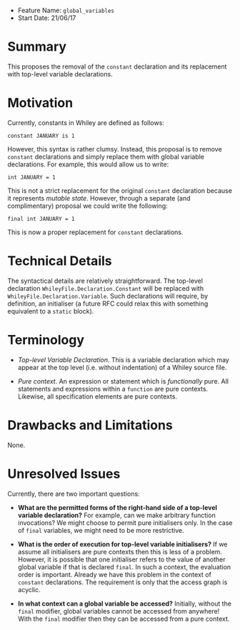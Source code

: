 - Feature Name: `global_variables`
- Start Date: 21/06/17

# Summary

This proposes the removal of the `constant` declaration and its
replacement with top-level variable declarations.

# Motivation

Currently, constants in Whiley are defined as follows:

```
constant JANUARY is 1
```

However, this syntax is rather clumsy.  Instead, this proposal is to
remove `constant` declarations and simply replace them with global
variable declarations.  For example, this would allow us to write:

```
int JANUARY = 1
```

This is not a strict replacement for the original `constant`
declaration because it represents _mutable state_.  However, through
a separate (and complimentary) proposal we could write the following:

```
final int JANUARY = 1
```

This is now a proper replacement for `constant` declarations.

# Technical Details

The syntactical details are relatively straightforward.  The top-level
declaration `WhileyFile.Declaration.Constant` will be replaced with
`WhileyFile.Declaration.Variable`.  Such declarations will require, by
definition, an initialiser (a future RFC could relax this with
something equivalent to a `static` block).

# Terminology

* *Top-level Variable Declaration*.  This is a variable declaration
  which may appear at the top level (i.e. without indentation) of a
  Whiley source file.

* *Pure context*.  An expression or statement which is _functionally_
  pure.  All statements and expressions within a `function` are pure
  contexts.  Likewise, all specification elements are pure contexts.

# Drawbacks and Limitations

None.

# Unresolved Issues

Currently, there are two important questions:

* **What are the permitted forms of the right-hand side of a top-level
  variable declaration?** For example, can we make arbitrary function
  invocations?  We might choose to permit pure initialisers only.  In
  the case of `final` variables, we might need to be more restrictive.

* **What is the order of execution for top-level variable
  initialisers?** If we assume all initialisers are pure contexts then
  this is less of a problem.  However, it is possible that one
  initialiser refers to the value of another global variable if that
  is declared `final`.  In such a context, the evaluation order is
  important.  Already we have this problem in the context of
  `constant` declarations.  The requirement is only that the access
  graph is acyclic.

* **In what context can a global variable be accessed?** Initially,
  without the `final` modifier, global variables cannot be accessed
  from anywhere!  With the `final` modifier then they can be accessed
  from a pure context.
